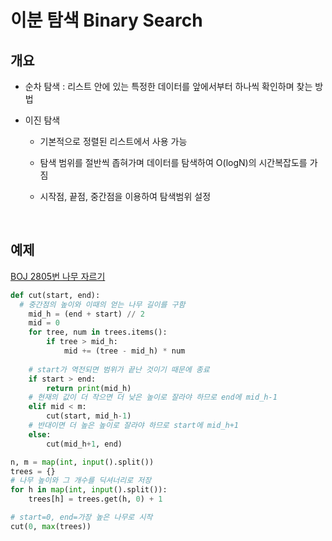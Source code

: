 # 이분 탐색 Binary Search

## 개요

- 순차 탐색 : 리스트 안에 있는 특정한 데이터를 앞에서부터 하나씩 확인하며 찾는 방법

- 이진 탐색
  - 기본적으로 정렬된 리스트에서 사용 가능

  - 탐색 범위를 절반씩 좁혀가며 데이터를 탐색하여 O(logN)의 시간복잡도를 가짐

  - 시작점, 끝점, 중간점을 이용하여 탐색범위 설정

<br>

## 예제

[BOJ 2805번 나무 자르기](https://www.acmicpc.net/problem/2805)

```python
def cut(start, end):
  # 중간점의 높이와 이때의 얻는 나무 길이를 구함
    mid_h = (end + start) // 2
    mid = 0
    for tree, num in trees.items():
        if tree > mid_h:
            mid += (tree - mid_h) * num
    
    # start가 역전되면 범위가 끝난 것이기 때문에 종료
    if start > end:
        return print(mid_h)
    # 현재의 값이 더 작으면 더 낮은 높이로 잘라야 하므로 end에 mid_h-1
    elif mid < m:
        cut(start, mid_h-1)
    # 반대이면 더 높은 높이로 잘라야 하므로 start에 mid_h+1
    else:
        cut(mid_h+1, end)

n, m = map(int, input().split())
trees = {}
# 나무 높이와 그 개수를 딕셔너리로 저장
for h in map(int, input().split()):
    trees[h] = trees.get(h, 0) + 1

# start=0, end=가장 높은 나무로 시작
cut(0, max(trees))
```
